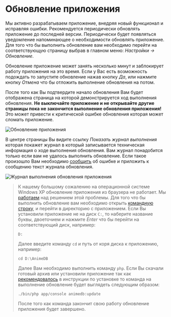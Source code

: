 # Обновление приложения

Мы активно разрабатываем приложение, внедряя новый функционал и исправляя ошибки. Рекомендуется периодически обновлять
приложение до последней версии. Периодически будет появляться уведомление напоминающее о необходимости обновлять
приложение. Для того что бы выполнить обновление вам необходимо перейти на соответствующую страницу выбрав в главном
меню: *Настройки -> Обновление*.

Обновление приложение может занять несколько минут и заблокирует работу приложения на это время. Если у Вас есть
возможность подождать то запустите обновление нажав кнопку *Да*, или нажмите кнопку *Отмена* что бы отложить выполнение
обновления на потом.

После того как Вы подтвердите начало обновления Вам будет отображена страница на которой демонстрируется ход
выполнения обновления. **Не выключайте приложение и не открывайте другие страницы пока не закончится выполнение
обновления приложения!** Это может привести к критической ошибке обновления которая может сломать приложение.

![Обновление приложения](https://raw.github.com/anime-db/anime-db-docs/master/images/ru/general/update.jpg)

В центре страницы Вы видите ссылку *Показать журнал выполнения* которая покажет журнал в который записывается
техническая информация о ходе выполнения обновления. Вам журнал понадобится только если вам не удалось выполнить
обновление. Если такое произошло Вам необходимо [сообщить](https://github.com/anime-db/anime-db/issues) об ошибке и
приложить к сообщению текст журнала обновления.

![Журнал выполнения обновления приложения](https://raw.github.com/anime-db/anime-db-docs/master/images/ru/general/update_log.jpg)

<a name="update-win-xp"></a>

> К нашему большому сожалению на операционной системе Windows XP обновление приложения из браузера не работает. Мы
[работаем](https://github.com/anime-db/catalog-bundle/issues/71) над решением этой проблемы. Для того что бы выполнить
обновление вам необходимо открыть [командную
строку](http://windows.microsoft.com/ru-ru/windows/command-prompt-faq#1TC=windows-7), и перейти в директорию с
приложением. Если Вы установили приложение не на диск `C:`, то наберите название буквы, двоеточием и нажмите *Enter*
что бы перейти на соответствующий диск, например:
>
> ```
> D:
> ```
>
> Далее введите команду `cd` и путь от коря диска к приложению, например:
>
> ```
> cd D:\AnimeDB 
> ```
> 
> Далее Вам необходимо выполнить команду `php`. Если Вы скачали готовый архив или установили приложение так как
[рекомендовалось](/ru/user/install/source/windows.md#stap-2) в инструкции по установке то команда на выполнение
обновление будет выглядеть следующим образом:
>
> ```
> ./bin/php app/console animedb:update
> ```
>
> После того как команда закончит свою работу обновление приложения будет завершено.
